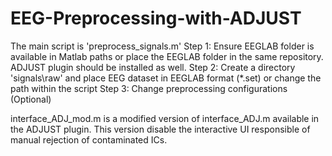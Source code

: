 # EEG-Preprocessing-with-ADJUST

The main script is 'preprocess_signals.m'
Step 1: Ensure EEGLAB folder is available in Matlab paths or place the EEGLAB folder in the same repository. ADJUST plugin should be installed as well.
Step 2: Create a directory 'signals\raw\' and place EEG dataset in EEGLAB format (*.set) or change the path within the script
Step 3: Change preprocessing configurations (Optional)

interface_ADJ_mod.m is a modified version of interface_ADJ.m available in the ADJUST plugin. This version disable the interactive UI responsible of manual rejection of contaminated ICs.
